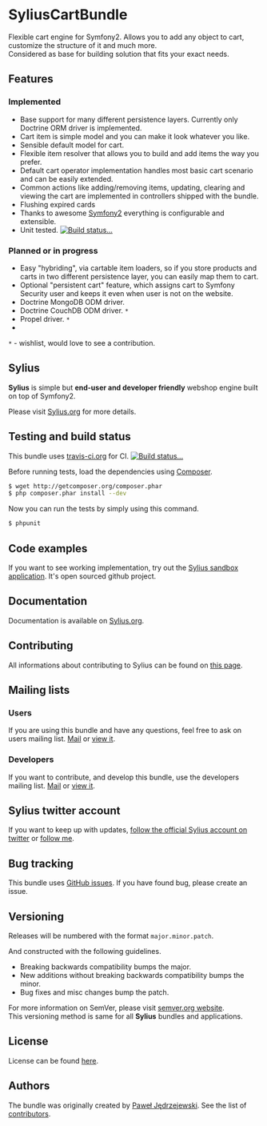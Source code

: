SyliusCartBundle
================

Flexible cart engine for Symfony2. Allows you to add any object to cart, customize the structure of it and much more.  
Considered as base for building solution that fits your exact needs.

Features
--------

### Implemented

* Base support for many different persistence layers. Currently only Doctrine ORM driver is implemented.
* Cart item is simple model and you can make it look whatever you like.
* Sensible default model for cart.
* Flexible item resolver that allows you to build and add items the way you prefer.
* Default cart operator implementation handles most basic cart scenario and can be easily extended.
* Common actions like adding/removing items, updating, clearing and viewing the cart are implemented in controllers shipped with the bundle.
* Flushing expired cards
* Thanks to awesome [Symfony2](http://symfony.com) everything is configurable and extensible.
* Unit tested. [![Build status...](https://secure.travis-ci.org/Sylius/SyliusCartBundle.png)](http://travis-ci.org/Sylius/SyliusCartBundle)

### Planned or in progress

* Easy "hybriding", via cartable item loaders, so if you store products and carts in two different persistence layer, you can easily map them to cart.
* Optional "persistent cart" feature, which assigns cart to Symfony Security user and keeps it even when user is not on the website.
* Doctrine MongoDB ODM driver.
* Doctrine CouchDB ODM driver. `*`
* Propel driver. `*`
* 
`*` - wishlist, would love to see a contribution.

Sylius
------

**Sylius** is simple but **end-user and developer friendly** webshop engine built on top of Symfony2.

Please visit [Sylius.org](http://sylius.org) for more details.

Testing and build status
------------------------

This bundle uses [travis-ci.org](http://travis-ci.org/Sylius/SyliusCartBundle) for CI.
[![Build status...](https://secure.travis-ci.org/Sylius/SyliusCartBundle.png)](http://travis-ci.org/Sylius/SyliusCartBundle)

Before running tests, load the dependencies using [Composer](http://packagist.org).

``` bash
$ wget http://getcomposer.org/composer.phar
$ php composer.phar install --dev
```

Now you can run the tests by simply using this command.

``` bash
$ phpunit
```

Code examples
-------------

If you want to see working implementation, try out the [Sylius sandbox application](http://github.com/Sylius/Sylius-Sandbox).
It's open sourced github project.

Documentation
-------------

Documentation is available on [Sylius.org](http://sylius.org/docs/bundles/SyliusCartBundle.html).

Contributing
------------

All informations about contributing to Sylius can be found on [this page](http://sylius.org/docs/contributing/index.html).

Mailing lists
-------------

### Users

If you are using this bundle and have any questions, feel free to ask on users mailing list.
[Mail](mailto:sylius@googlegroups.com) or [view it](http://groups.google.com/group/sylius).

### Developers

If you want to contribute, and develop this bundle, use the developers mailing list.
[Mail](mailto:sylius-dev@googlegroups.com) or [view it](http://groups.google.com/group/sylius-dev).

Sylius twitter account
----------------------

If you want to keep up with updates, [follow the official Sylius account on twitter](http://twitter.com/_Sylius)
or [follow me](http://twitter.com/pjedrzejewski).

Bug tracking
------------

This bundle uses [GitHub issues](https://github.com/Sylius/SyliusCartBundle/issues).
If you have found bug, please create an issue.

Versioning
----------

Releases will be numbered with the format `major.minor.patch`.

And constructed with the following guidelines.

* Breaking backwards compatibility bumps the major.
* New additions without breaking backwards compatibility bumps the minor.
* Bug fixes and misc changes bump the patch.

For more information on SemVer, please visit [semver.org website](http://semver.org/).   
This versioning method is same for all **Sylius** bundles and applications.

License
-------

License can be found [here](https://github.com/Sylius/SyliusCartBundle/blob/master/Resources/meta/LICENSE).

Authors
-------

The bundle was originally created by [Paweł Jędrzejewski](http://pjedrzejewski.com).
See the list of [contributors](https://github.com/Sylius/SyliusCartBundle/contributors).
